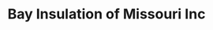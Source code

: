 ---
title: "Bay Insulation of Missouri Inc"
url: /saint-louis/bay-insulation-of-missouri-inc/
shop: Eisenwaren
---